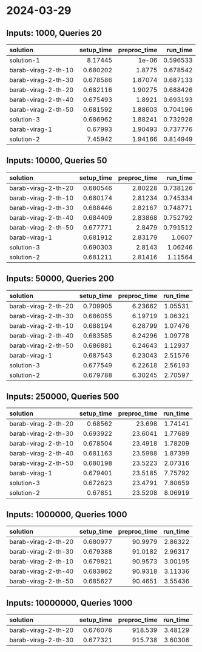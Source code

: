 # 2024-03-29

## Inputs: 1000, Queries 20

| solution            |   setup_time |   preproc_time |   run_time |
|:--------------------|-------------:|---------------:|-----------:|
| solution-1          |     8.17445  |        1e-06   |   0.596533 |
| barab-virag-2-th-10 |     0.680202 |        1.8775  |   0.678542 |
| barab-virag-2-th-30 |     0.678586 |        1.87074 |   0.687133 |
| barab-virag-2-th-20 |     0.682116 |        1.90275 |   0.688426 |
| barab-virag-2-th-40 |     0.675493 |        1.8921  |   0.693193 |
| barab-virag-2-th-50 |     0.681592 |        1.88603 |   0.704196 |
| solution-3          |     0.686962 |        1.88241 |   0.732928 |
| barab-virag-1       |     0.67993  |        1.90493 |   0.737776 |
| solution-2          |     7.45942  |        1.94166 |   0.814949 |

## Inputs: 10000, Queries 50

| solution            |   setup_time |   preproc_time |   run_time |
|:--------------------|-------------:|---------------:|-----------:|
| barab-virag-2-th-20 |     0.680546 |        2.80228 |   0.738126 |
| barab-virag-2-th-10 |     0.680174 |        2.81234 |   0.745334 |
| barab-virag-2-th-30 |     0.688446 |        2.82167 |   0.748771 |
| barab-virag-2-th-40 |     0.684409 |        2.83868 |   0.752792 |
| barab-virag-2-th-50 |     0.677771 |        2.8479  |   0.791512 |
| barab-virag-1       |     0.681912 |        2.83179 |   1.0607   |
| solution-3          |     0.690303 |        2.8143  |   1.06246  |
| solution-2          |     0.681211 |        2.81416 |   1.11564  |

## Inputs: 50000, Queries 200

| solution            |   setup_time |   preproc_time |   run_time |
|:--------------------|-------------:|---------------:|-----------:|
| barab-virag-2-th-20 |     0.709905 |        6.23662 |    1.05531 |
| barab-virag-2-th-30 |     0.686055 |        6.19719 |    1.06321 |
| barab-virag-2-th-10 |     0.688194 |        6.28799 |    1.07476 |
| barab-virag-2-th-40 |     0.683585 |        6.24296 |    1.09778 |
| barab-virag-2-th-50 |     0.686881 |        6.24643 |    1.12937 |
| barab-virag-1       |     0.687543 |        6.23043 |    2.51576 |
| solution-3          |     0.677549 |        6.22618 |    2.56193 |
| solution-2          |     0.679788 |        6.30245 |    2.70597 |

## Inputs: 250000, Queries 500

| solution            |   setup_time |   preproc_time |   run_time |
|:--------------------|-------------:|---------------:|-----------:|
| barab-virag-2-th-20 |     0.68562  |        23.698  |    1.74141 |
| barab-virag-2-th-30 |     0.693922 |        23.6041 |    1.77689 |
| barab-virag-2-th-10 |     0.678504 |        23.4918 |    1.78209 |
| barab-virag-2-th-40 |     0.681163 |        23.5988 |    1.87399 |
| barab-virag-2-th-50 |     0.680198 |        23.5223 |    2.07316 |
| barab-virag-1       |     0.679401 |        23.5185 |    7.75792 |
| solution-3          |     0.672623 |        23.4791 |    7.80659 |
| solution-2          |     0.67851  |        23.5208 |    8.06919 |

## Inputs: 1000000, Queries 1000

| solution            |   setup_time |   preproc_time |   run_time |
|:--------------------|-------------:|---------------:|-----------:|
| barab-virag-2-th-20 |     0.680977 |        90.9979 |    2.86322 |
| barab-virag-2-th-30 |     0.679388 |        91.0182 |    2.96317 |
| barab-virag-2-th-10 |     0.679821 |        90.9573 |    3.00195 |
| barab-virag-2-th-40 |     0.683862 |        90.9318 |    3.11336 |
| barab-virag-2-th-50 |     0.685627 |        90.4651 |    3.55436 |

## Inputs: 10000000, Queries 1000

| solution            |   setup_time |   preproc_time |   run_time |
|:--------------------|-------------:|---------------:|-----------:|
| barab-virag-2-th-20 |     0.676076 |        918.539 |    3.48129 |
| barab-virag-2-th-30 |     0.677321 |        915.738 |    3.60306 |